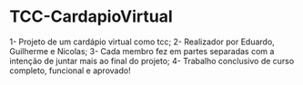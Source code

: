 # TCC-CardapioVirtual
1- Projeto de um cardápio virtual como tcc;
2- Realizador por Eduardo, Guilherme e Nicolas;
3- Cada membro fez em partes separadas com a intenção de juntar mais ao final do projeto;
4- Trabalho conclusivo de curso completo, funcional e aprovado!
